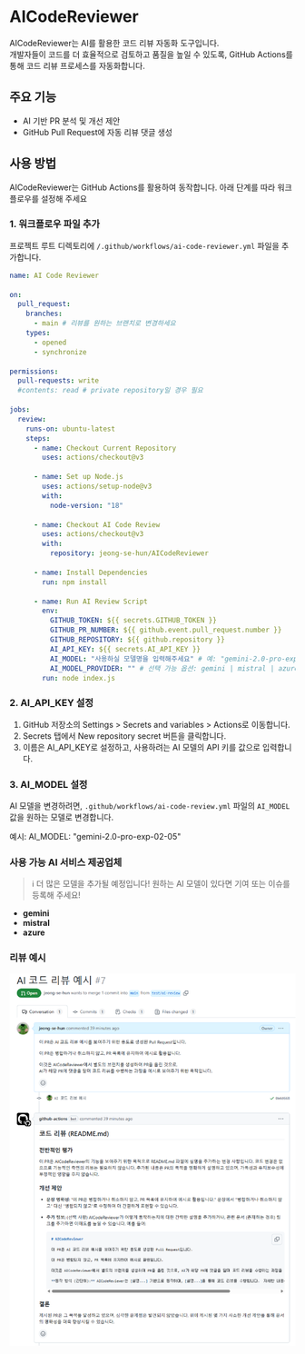 # AICodeReviewer

AICodeReviewer는 AI를 활용한 코드 리뷰 자동화 도구입니다.  
개발자들이 코드를 더 효율적으로 검토하고 품질을 높일 수 있도록,
GitHub Actions를 통해 코드 리뷰 프로세스를 자동화합니다.

## 주요 기능

- AI 기반 PR 분석 및 개선 제안
- GitHub Pull Request에 자동 리뷰 댓글 생성

## 사용 방법

AICodeReviewer는 GitHub Actions를 활용하여 동작합니다. 아래 단계를 따라 워크플로우를 설정해 주세요

### 1. 워크플로우 파일 추가

프로젝트 루트 디렉토리에 `/.github/workflows/ai-code-reviewer.yml` 파일을 추가합니다.

```yaml
name: AI Code Reviewer

on:
  pull_request:
    branches:
      - main # 리뷰를 원하는 브랜치로 변경하세요
    types:
      - opened
      - synchronize

permissions:
  pull-requests: write
  #contents: read # private repository일 경우 필요

jobs:
  review:
    runs-on: ubuntu-latest
    steps:
      - name: Checkout Current Repository
        uses: actions/checkout@v3

      - name: Set up Node.js
        uses: actions/setup-node@v3
        with:
          node-version: "18"

      - name: Checkout AI Code Review
        uses: actions/checkout@v3
        with:
          repository: jeong-se-hun/AICodeReviewer

      - name: Install Dependencies
        run: npm install

      - name: Run AI Review Script
        env:
          GITHUB_TOKEN: ${{ secrets.GITHUB_TOKEN }}
          GITHUB_PR_NUMBER: ${{ github.event.pull_request.number }}
          GITHUB_REPOSITORY: ${{ github.repository }}
          AI_API_KEY: ${{ secrets.AI_API_KEY }}
          AI_MODEL: "사용하실 모델명을 입력해주세요" # 예: "gemini-2.0-pro-exp-02-05"
          AI_MODEL_PROVIDER: "" # 선택 가능 옵션: gemini | mistral | azure
        run: node index.js
```

### 2. AI_API_KEY 설정

1. GitHub 저장소의 Settings > Secrets and variables > Actions로 이동합니다.
2. Secrets 탭에서 New repository secret 버튼을 클릭합니다.
3. 이름은 AI_API_KEY로 설정하고, 사용하려는 AI 모델의 API 키를 값으로 입력합니다.

### 3. AI_MODEL 설정

AI 모델을 변경하려면, `.github/workflows/ai-code-review.yml` 파일의 `AI_MODEL` 값을 원하는 모델로 변경합니다.

예시: AI_MODEL: "gemini-2.0-pro-exp-02-05"

### 사용 가능 AI 서비스 제공업체

> ℹ️ 더 많은 모델을 추가될 예정입니다! 원하는 AI 모델이 있다면 기여 또는 이슈를 등록해 주세요!

- **gemini**
- **mistral**
- **azure**

### 리뷰 예시

![AI Code Review 예시 이미지](./docs/images/ai-code-review-example.png)
